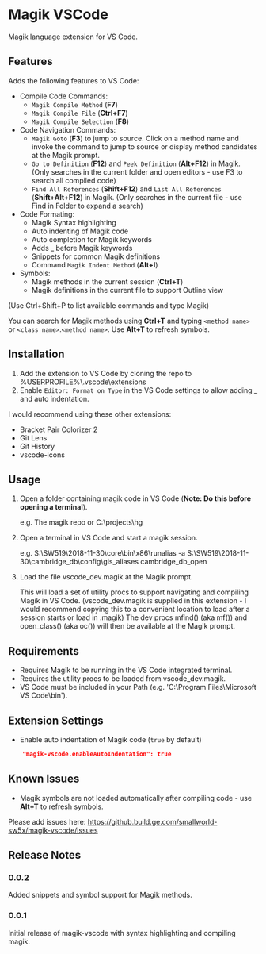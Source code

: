 # Magik VSCode

Magik language extension for VS Code.

## Features

Adds the following features to VS Code:
* Compile Code Commands:
    * `Magik Compile Method` (**F7**)
    * `Magik Compile File` (**Ctrl+F7**)
    * `Magik Compile Selection` (**F8**)
* Code Navigation Commands:
    * `Magik Goto` (**F3**) to jump to source. Click on a method name and invoke the command to jump to source or display method candidates at the Magik prompt.
    * `Go to Definition` (**F12**) and `Peek Definition` (**Alt+F12**) in Magik. (Only searches in the current folder and open editors - use F3 to search all compiled code)
    * `Find All References` (**Shift+F12**) and `List All References` (**Shift+Alt+F12**) in Magik. (Only searches in the current file - use Find in Folder to expand a search)
* Code Formating:
    * Magik Syntax highlighting
    * Auto indenting of Magik code
    * Auto completion for Magik keywords
    * Adds _ before Magik keywords
    * Snippets for common Magik definitions
    * Command `Magik Indent Method` (**Alt+I**)
* Symbols:
    * Magik methods in the current session (**Ctrl+T**)
    * Magik definitions in the current file to support Outline view

(Use Ctrl+Shift+P to list available commands and type Magik)

You can search for Magik methods using **Ctrl+T** and typing `<method name>` or `<class name>`.`<method name>`.
Use **Alt+T** to refresh symbols.

## Installation

1. Add the extension to VS Code by cloning the repo to %USERPROFILE%\\.vscode\extensions
2. Enable `Editor: Format on Type` in the VS Code settings to allow adding _ and auto indentation.

I would recommend using these other extensions:
* Bracket Pair Colorizer 2
* Git Lens
* Git History
* vscode-icons

## Usage

1. Open a folder containing magik code in VS Code (**Note: Do this before opening a terminal**).

    e.g. The magik repo or C:\projects\hg

2. Open a terminal in VS Code and start a magik session.

    e.g. S:\SW519\2018-11-30\core\bin\x86\runalias -a S:\SW519\2018-11-30\cambridge_db\config\gis_aliases cambridge_db_open

3. Load the file vscode_dev.magik at the Magik prompt.

    This will load a set of utility procs to support navigating and compiling Magik in VS Code.
    (vscode_dev.magik is supplied in this extension - I would recommend copying this to a convenient location to load after a session starts or load in .magik)
    The dev procs mfind() (aka mf()) and open_class() (aka oc()) will then be available at the Magik prompt.

## Requirements

* Requires Magik to be running in the VS Code integrated terminal.
* Requires the utility procs to be loaded from vscode_dev.magik.
* VS Code must be included in your Path (e.g. 'C:\Program Files\Microsoft VS Code\bin').


## Extension Settings

* Enable auto indentation of Magik code (`true` by default)
```json
    "magik-vscode.enableAutoIndentation": true
```

## Known Issues

* Magik symbols are not loaded automatically after compiling code - use **Alt+T** to refresh symbols.

Please add issues here:
https://github.build.ge.com/smallworld-sw5x/magik-vscode/issues

## Release Notes

### 0.0.2

Added snippets and symbol support for Magik methods.

### 0.0.1

Initial release of magik-vscode with syntax highlighting and compiling magik.
